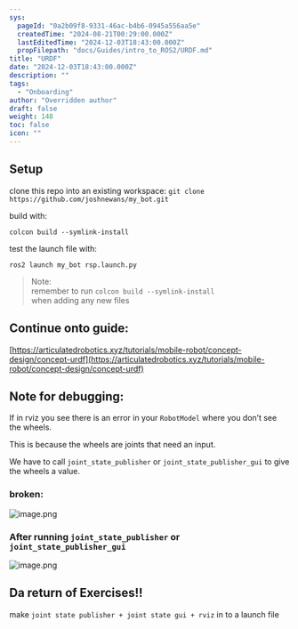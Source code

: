 ```yaml
---
sys:
  pageId: "0a2b09f8-9331-46ac-b4b6-0945a556aa5e"
  createdTime: "2024-08-21T00:29:00.000Z"
  lastEditedTime: "2024-12-03T18:43:00.000Z"
  propFilepath: "docs/Guides/intro_to_ROS2/URDF.md"
title: "URDF"
date: "2024-12-03T18:43:00.000Z"
description: ""
tags:
  - "Onboarding"
author: "Overridden author"
draft: false
weight: 148
toc: false
icon: ""
---
```


## Setup

clone this repo into an existing workspace:
`git clone https://github.com/joshnewans/my_bot.git`

build with:

`colcon build --symlink-install`

test the launch file with:

`ros2 launch my_bot rsp.launch.py`

> Note:  
> remember to run `colcon build --symlink-install`  
> when adding any new files

## Continue onto guide:

[https://articulatedrobotics.xyz/tutorials/mobile-robot/concept-design/concept-urdf](https://articulatedrobotics.xyz/tutorials/mobile-robot/concept-design/concept-urdf)

## Note for debugging:

If in rviz you see there is an error in your `RobotModel` where you don’t see the wheels.

This is because the wheels are joints that need an input. 

We have to call `joint_state_publisher` or `joint_state_publisher_gui` to give the wheels a value.

### broken:

![image.png](https://prod-files-secure.s3.us-west-2.amazonaws.com/d518164a-d88e-44d1-a4ee-3adb3bd8bce0/96a1d089-1f17-4dbf-8563-f2aef56a4d37/image.png?X-Amz-Algorithm=AWS4-HMAC-SHA256&X-Amz-Content-Sha256=UNSIGNED-PAYLOAD&X-Amz-Credential=ASIAZI2LB466SAW524OF%2F20250526%2Fus-west-2%2Fs3%2Faws4_request&X-Amz-Date=20250526T023908Z&X-Amz-Expires=3600&X-Amz-Security-Token=IQoJb3JpZ2luX2VjEHMaCXVzLXdlc3QtMiJHMEUCIQDF0eSj82zGf4PyRmcoH82wZPoTGooKBc8Ifv0l0ZoBdwIgV5zje0DKzAu35X7u69XOg4nwLtYvFMDPe6QmO806knUq%2FwMIOxAAGgw2Mzc0MjMxODM4MDUiDOcLCrfL13MGCtYjbCrcA9J6c8S1NUCeK1vqDG3mwt6jZ81WXLfJ2G1neoiNiEcTjKd4iYr0HQYpNjPzXZFzjzH04%2BYRqz9JovhtfeK%2B5OGYegZ0rkszcf%2B7i1AncdQEOZ%2BgOfm4cNVB4pmOjBfZu9NPpdEosQm%2Bpef2y7ZbniaVkLvRaLn9C3wjBUcA1I9EiF1PHvs2PXnNgQDnrZ8enbOigUtCVhRNRdImW1VZmXVT93HFGiVkdjwK1yPaKzRzL5DSIdhJfyiQXodJmwN9MqP7mNEezHEaw6pU2fypAz8A9qRxelrPCJDqnd6gTiPr9a5Xj3y6iEZdSAb3nlIJCXHV%2Bz129dBZwefZPQYhz4Sey7%2BaM1AnHla%2BH6uhupCoAOFyFGMVgLm35BYTqtMqoU0zH3VsDEzC1%2BZOMaIea7k3LeBLbVZIkxmZ6eaZju0VWVkw75CnZH17MDo4nTKDeeloUYBWSYvv8twHa99qilbd0vPHiWvb4EvxzkwLxpRVhmaULDqGguKpEkLpyzpM%2FBHaGZyq7g67Phr2Oir5tXWRhbbBLq82jkaV9d5NdKBsc7fpcYhuUsh58954cKNdfqgsxngv6yA6AQByhjQUYtSnHXDvkS0%2FoSH49fAm41ysj%2Fg6EKsGoDONK60iMN%2Bez8EGOqUBRZBQrS3qFUTihRoqXG%2BLQxjOky3aHOcRRtCmiG6Un4z1lGHfcdGknDQgBO0ooluWA8Dp9Nc60PlUoA0ShHSaUj90rOHdFOh0aTqtqQZSWJAx71u7eiY30wGEt%2FQ0Koir%2Bo5YEvinskHkkDafH2SsIQHN%2BTnH%2BSMxfAtW4isdp84qvkPd3ToKd2ivExYxeMgZFqyBA2QUJG2IglIm%2BT6ZY0TogfLI&X-Amz-Signature=692ea5818929390dd419667ad01b4448e35c77177e1a45b8aee357c27ac168b6&X-Amz-SignedHeaders=host&x-id=GetObject)

### After running `joint_state_publisher` or `joint_state_publisher_gui`

![image.png](https://prod-files-secure.s3.us-west-2.amazonaws.com/d518164a-d88e-44d1-a4ee-3adb3bd8bce0/130c99c7-1b0b-4031-9953-844fc3950ff4/image.png?X-Amz-Algorithm=AWS4-HMAC-SHA256&X-Amz-Content-Sha256=UNSIGNED-PAYLOAD&X-Amz-Credential=ASIAZI2LB466SAW524OF%2F20250526%2Fus-west-2%2Fs3%2Faws4_request&X-Amz-Date=20250526T023908Z&X-Amz-Expires=3600&X-Amz-Security-Token=IQoJb3JpZ2luX2VjEHMaCXVzLXdlc3QtMiJHMEUCIQDF0eSj82zGf4PyRmcoH82wZPoTGooKBc8Ifv0l0ZoBdwIgV5zje0DKzAu35X7u69XOg4nwLtYvFMDPe6QmO806knUq%2FwMIOxAAGgw2Mzc0MjMxODM4MDUiDOcLCrfL13MGCtYjbCrcA9J6c8S1NUCeK1vqDG3mwt6jZ81WXLfJ2G1neoiNiEcTjKd4iYr0HQYpNjPzXZFzjzH04%2BYRqz9JovhtfeK%2B5OGYegZ0rkszcf%2B7i1AncdQEOZ%2BgOfm4cNVB4pmOjBfZu9NPpdEosQm%2Bpef2y7ZbniaVkLvRaLn9C3wjBUcA1I9EiF1PHvs2PXnNgQDnrZ8enbOigUtCVhRNRdImW1VZmXVT93HFGiVkdjwK1yPaKzRzL5DSIdhJfyiQXodJmwN9MqP7mNEezHEaw6pU2fypAz8A9qRxelrPCJDqnd6gTiPr9a5Xj3y6iEZdSAb3nlIJCXHV%2Bz129dBZwefZPQYhz4Sey7%2BaM1AnHla%2BH6uhupCoAOFyFGMVgLm35BYTqtMqoU0zH3VsDEzC1%2BZOMaIea7k3LeBLbVZIkxmZ6eaZju0VWVkw75CnZH17MDo4nTKDeeloUYBWSYvv8twHa99qilbd0vPHiWvb4EvxzkwLxpRVhmaULDqGguKpEkLpyzpM%2FBHaGZyq7g67Phr2Oir5tXWRhbbBLq82jkaV9d5NdKBsc7fpcYhuUsh58954cKNdfqgsxngv6yA6AQByhjQUYtSnHXDvkS0%2FoSH49fAm41ysj%2Fg6EKsGoDONK60iMN%2Bez8EGOqUBRZBQrS3qFUTihRoqXG%2BLQxjOky3aHOcRRtCmiG6Un4z1lGHfcdGknDQgBO0ooluWA8Dp9Nc60PlUoA0ShHSaUj90rOHdFOh0aTqtqQZSWJAx71u7eiY30wGEt%2FQ0Koir%2Bo5YEvinskHkkDafH2SsIQHN%2BTnH%2BSMxfAtW4isdp84qvkPd3ToKd2ivExYxeMgZFqyBA2QUJG2IglIm%2BT6ZY0TogfLI&X-Amz-Signature=cfbfed31deb781cc8ef6fa2a81fce901d13da493fcbe78f272965f87c8167747&X-Amz-SignedHeaders=host&x-id=GetObject)

## Da return of Exercises!!

make `joint state publisher + joint state gui + rviz` in to a launch file
